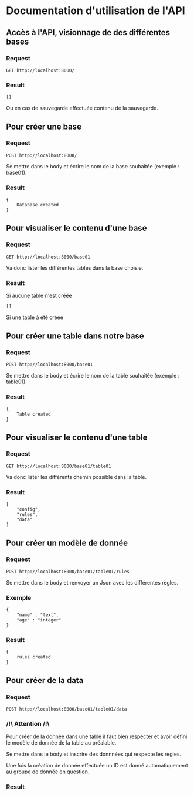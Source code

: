 # Documentation d'utilisation de l'API

## Accès à l'API, visionnage de des différentes bases

### Request

`GET http://localhost:8000/`

### Result

    []

Ou en cas de sauvegarde effectuée contenu de la sauvegarde.

## Pour créer une base

### Request

`POST http://localhost:8000/`

Se mettre dans le body et écrire le nom de la base souhaitée (exemple : base01).

### Result

    {
        Database created
    }

## Pour visualiser le contenu d'une base

### Request

`GET http://localhost:8000/base01`

Va donc lister les différentes tables dans la base choisie.

### Result

Si aucune table n'est créée 

    []

Si une table à été créée

    

## Pour créer une table dans notre base

### Request

`POST http://localhost:8000/base01`

Se mettre dans le body et écrire le nom de la table souhaitée (exemple : table01).

### Result

    {
        Table created
    }

## Pour visualiser le contenu d'une table

### Request

`GET http://localhost:8000/base01/table01`

Va donc lister les différents chemin possible dans la table.

### Result

    [
        "config",
        "rules",
        "data"
    ]

## Pour créer un modèle de donnée

### Request

`POST http://localhost:8000/base01/table01/rules`

Se mettre dans le body et renvoyer un Json avec les différentes règles.

### Exemple

    {
        "name" : "text",
        "age" : "integer"
    }

### Result

    {
        rules created
    }

## Pour créer de la data

### Request 

`POST http://localhost:8000/base01/table01/data`

### /!\ Attention /!\\

Pour créer de la donnée dans une table il faut bien respecter et avoir défini le modèle de donnée de la table au préalable.

Se mettre dans le body et inscrire des donnnées qui respecte les règles.

Une fois la création de donnée effectuée un ID est donné automatiquement au groupe de donnée en question.

### Result
